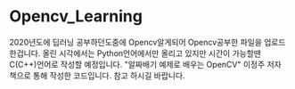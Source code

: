 # Opencv_Learning

2020년도에 딥러닝 공부하던도중에 Opencv알게되어 Opencv공부한 파일을 업로드한겁니다.
올린 시각에서는 Python언어에서만 올리고 있지만 시간이 가능할땐 C(C++)언어로 작성할 예정입니다.
"알짜배기 예제로 배우는 OpenCV" 이정주 저자 책으로 통해 작성한 코드입니다. 참고 하시길 바랍니다.
